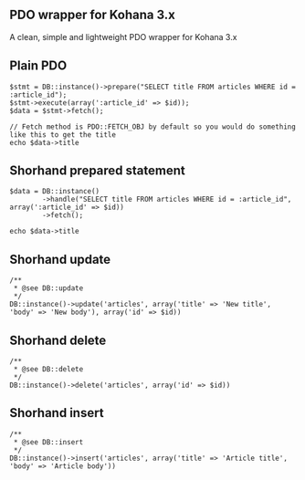 PDO wrapper for Kohana 3.x
-------------

A clean, simple and lightweight PDO wrapper for Kohana 3.x


Plain PDO
-------------

    $stmt = DB::instance()->prepare("SELECT title FROM articles WHERE id = :article_id");
    $stmt->execute(array(':article_id' => $id));
    $data = $stmt->fetch();

    // Fetch method is PDO::FETCH_OBJ by default so you would do something like this to get the title
    echo $data->title

Shorhand prepared statement
-------------
    $data = DB::instance()
            ->handle("SELECT title FROM articles WHERE id = :article_id", array(':article_id' => $id))
            ->fetch();

    echo $data->title

Shorhand update
-------------

    /**
     * @see DB::update
     */
    DB::instance()->update('articles', array('title' => 'New title', 'body' => 'New body'), array('id' => $id))

Shorhand delete
-------------

    /**
     * @see DB::delete
     */
    DB::instance()->delete('articles', array('id' => $id))

Shorhand insert
-------------

    /**
     * @see DB::insert
     */
    DB::instance()->insert('articles', array('title' => 'Article title', 'body' => 'Article body'))
